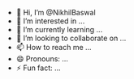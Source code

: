 - 👋 Hi, I’m @NikhilBaswal
- 👀 I’m interested in ...
- 🌱 I’m currently learning ...
- 💞️ I’m looking to collaborate on ...
- 📫 How to reach me ...
- 😄 Pronouns: ...
- ⚡ Fun fact: ...

<!---
NikhilBaswal/NikhilBaswal is a ✨ special ✨ repository because its `README.md` (this file) appears on your GitHub profile.
You can click the Preview link to take a look at your changes.
--->

